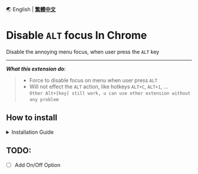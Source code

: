 🌏 English | **[繁體中文](README_CNT.md)**

# Disable `ALT` focus In Chrome

Disable the annoying menu focus, when user press the `ALT` key

---
_**What this extension do**_: 
> - Force to disable focus on menu when user press `ALT`
> - Will not effect the `ALT` action, like hotkeys `ALT+C`, `ALT+1`, ... \
    `Other Alt+[key] still work, u can use other extension without any problem`

## How to install
<details> 
<summary>Installation Guide</summary> 
    
1. Download the ZIP file from this repository and **unzip** it \
[**Download here**](https://github.com/thc282/DisableAltInChrome/releases)

3. Open Chrome options Menu > Extension > Manage Extension
![Guide2](DisableAlt/src/Guide2.jpeg)

4. Turn On Developer Mode, then choose Load Unpacked
![Guide3](DisableAlt/src/Guide3.jpeg)

5. Choose and Select the unzipped folder
> **Please make sure the ZIP file already UNZIPPED**

![Guide4](DisableAlt/src/Guide4.jpeg)

6. The extension will active when installed
![Guide5](DisableAlt/src/Guide5.jpeg)

</details>

TODO:
---
- [ ] Add On/Off Option
